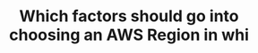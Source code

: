 ---
layout: all-exams
title: "Which factors should go into choosing an AWS Region in whi"
blurb: "An AWS Data Center is unlikely to ever be inspected by your corporate leadership. Reducing latency, geographic redundancy, regulatory requirements and e"
quid: 52
---